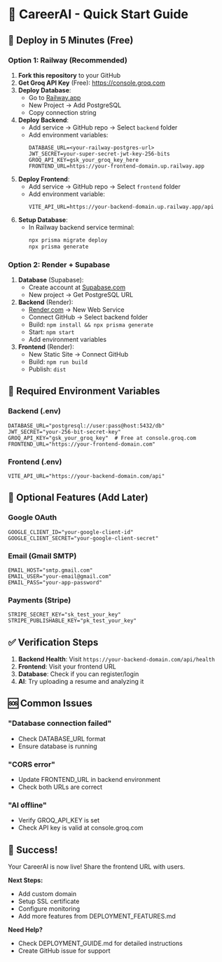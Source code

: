# 🚀 CareerAI - Quick Start Guide

## 🎯 Deploy in 5 Minutes (Free)

### Option 1: Railway (Recommended)
1. **Fork this repository** to your GitHub
2. **Get Groq API Key** (Free): https://console.groq.com
3. **Deploy Database**:
   - Go to [Railway.app](https://railway.app)
   - New Project → Add PostgreSQL
   - Copy connection string
4. **Deploy Backend**:
   - Add service → GitHub repo → Select `backend` folder
   - Add environment variables:
     ```
     DATABASE_URL=<your-railway-postgres-url>
     JWT_SECRET=your-super-secret-jwt-key-256-bits
     GROQ_API_KEY=gsk_your_groq_key_here
     FRONTEND_URL=https://your-frontend-domain.up.railway.app
     ```
5. **Deploy Frontend**:
   - Add service → GitHub repo → Select `frontend` folder
   - Add environment variable:
     ```
     VITE_API_URL=https://your-backend-domain.up.railway.app/api
     ```
6. **Setup Database**:
   - In Railway backend service terminal:
     ```bash
     npx prisma migrate deploy
     npx prisma generate
     ```

### Option 2: Render + Supabase
1. **Database** (Supabase):
   - Create account at [Supabase.com](https://supabase.com)
   - New project → Get PostgreSQL URL
2. **Backend** (Render):
   - [Render.com](https://render.com) → New Web Service
   - Connect GitHub → Select backend folder
   - Build: `npm install && npx prisma generate`
   - Start: `npm start`
   - Add environment variables
3. **Frontend** (Render):
   - New Static Site → Connect GitHub
   - Build: `npm run build`
   - Publish: `dist`

## 🔧 Required Environment Variables

### Backend (.env)
```env
DATABASE_URL="postgresql://user:pass@host:5432/db"
JWT_SECRET="your-256-bit-secret-key"
GROQ_API_KEY="gsk_your_groq_key"  # Free at console.groq.com
FRONTEND_URL="https://your-frontend-domain.com"
```

### Frontend (.env)
```env
VITE_API_URL="https://your-backend-domain.com/api"
```

## 🎨 Optional Features (Add Later)

### Google OAuth
```env
GOOGLE_CLIENT_ID="your-google-client-id"
GOOGLE_CLIENT_SECRET="your-google-client-secret"
```

### Email (Gmail SMTP)
```env
EMAIL_HOST="smtp.gmail.com"
EMAIL_USER="your-email@gmail.com"
EMAIL_PASS="your-app-password"
```

### Payments (Stripe)
```env
STRIPE_SECRET_KEY="sk_test_your_key"
STRIPE_PUBLISHABLE_KEY="pk_test_your_key"
```

## ✅ Verification Steps

1. **Backend Health**: Visit `https://your-backend-domain.com/api/health`
2. **Frontend**: Visit your frontend URL
3. **Database**: Check if you can register/login
4. **AI**: Try uploading a resume and analyzing it

## 🆘 Common Issues

### "Database connection failed"
- Check DATABASE_URL format
- Ensure database is running

### "CORS error"
- Update FRONTEND_URL in backend environment
- Check both URLs are correct

### "AI offline"
- Verify GROQ_API_KEY is set
- Check API key is valid at console.groq.com

## 🎉 Success!

Your CareerAI is now live! Share the frontend URL with users.

**Next Steps:**
- Add custom domain
- Setup SSL certificate
- Configure monitoring
- Add more features from DEPLOYMENT_FEATURES.md

**Need Help?**
- Check DEPLOYMENT_GUIDE.md for detailed instructions
- Create GitHub issue for support